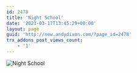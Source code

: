 ```yaml
---
id: 2478
title: 'Night School'
date: '2023-03-17T13:45:29+00:00'
layout: page
guid: 'http://new.andydixon.com/?page_id=2478'
trx_addons_post_views_count:
    - '1'
---
```


![Night School](https://i0.wp.com/assets.g8x2.ldn.idrivee2-23.com/posters/Night%20School%2001.jpg?w=1200&ssl=1 "Night School")
